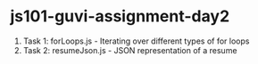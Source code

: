 # js101-guvi-assignment-day2

1. Task 1: forLoops.js - Iterating over different types of for loops
2. Task 2: resumeJson.js - JSON representation of a resume 
